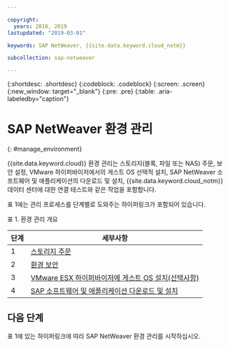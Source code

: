 ```yaml
---

copyright:
  years: 2018, 2019
lastupdated: "2019-03-01"

keywords: SAP NetWeaver, {{site.data.keyword.cloud_notm}}

subcollection: sap-netweaver

---
```


{:shortdesc: .shortdesc}
{:codeblock: .codeblock}
{:screen: .screen}
{:new_window: target="_blank"}
{:pre: .pre}
{:table: .aria-labeledby="caption"}

# SAP NetWeaver 환경 관리
{: #manage_environment}

{{site.data.keyword.cloud}} 환경 관리는 스토리지(블록, 파일 또는 NAS) 주문, 보안 설정, VMware 하이퍼바이저에서의 게스트 OS 선택적 설치, SAP NetWeaver 소프트웨어 및 애플리케이션의 다운로드 및 설치, {{site.data.keyword.cloud_notm}} 데이터 센터에 대한 연결 테스트와 같은 작업을 포함합니다.

표 1에는 관리 프로세스를 단계별로 도와주는 하이퍼링크가 포함되어 있습니다.

표 1. 환경 관리 개요

|단계 |세부사항 |
| --- | --- |
|1 |[스토리지 주문](/docs/infrastructure/sap-netweaver?topic=sap-netweaver-order_storage#order_storage) |
|2 |[환경 보안](/docs/infrastructure/sap-netweaver?topic=sap-netweaver-secure_environment#secure_environment) |
|3 |[VMware ESX 하이퍼바이저에 게스트 OS 설치(선택사항)](/docs/infrastructure/sap-netweaver?topic=sap-netweaver-install_guest_os#install_guest_os) |
|4 |[SAP 소프트웨어 및 애플리케이션 다운로드 및 설치](/docs/infrastructure/sap-netweaver?topic=sap-netweaver-install_sap#install_sap) |

## 다음 단계

표 1에 있는 하이퍼링크에 따라 SAP NetWeaver 환경 관리를 시작하십시오.
